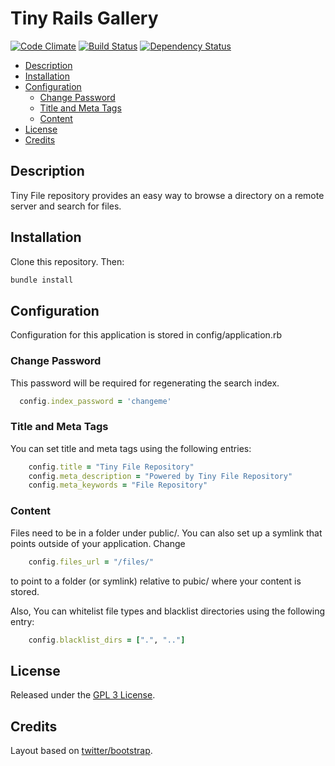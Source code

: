 # Tiny Rails Gallery

[![Code Climate](https://codeclimate.com/github/voran/tiny-file-repository.png)](https://codeclimate.com/github/voran/tiny-file-repository)
[![Build Status](https://travis-ci.org/voran/tiny-file-repository.png?branch=master)](https://travis-ci.org/voran/tiny-file-repository)
[![Dependency Status](https://gemnasium.com/voran/tiny-file-repository.png)](https://gemnasium.com/voran/tiny-file-repository)

- [Description](#description)
- [Installation](#installation)
- [Configuration](#configuration)
    - [Change Password](#change-password)
    - [Title and Meta Tags](#title-and-meta-tags)
    - [Content](#content)
- [License](#license)
- [Credits](#credits)



## Description
Tiny File repository provides an easy way to browse a directory on a remote server and search for files.

## Installation
Clone this repository. Then:
```sh
bundle install
```

## Configuration
Configuration for this application is stored in config/application.rb

### Change Password
This password will be required for regenerating the search index.
```rb
  config.index_password = 'changeme'
```

### Title and Meta Tags
You can set title and meta tags using the following entries:
```rb
    config.title = "Tiny File Repository"
    config.meta_description = "Powered by Tiny File Repository"
    config.meta_keywords = "File Repository"
```

### Content
Files need to be in a folder under public/. You can also set up a symlink that points outside of your application. Change
```rb
    config.files_url = "/files/"
```
 to point to a folder (or symlink) relative to pubic/ where your content is stored.



Also, You can whitelist file types and blacklist directories using the following entry:
```rb
    config.blacklist_dirs = [".", ".."]
```


## License
Released under the [GPL 3 License](http://www.gnu.org/licenses/gpl.txt).

## Credits
Layout based on  [twitter/bootstrap](https://github.com/twitter/bootstrap).
    
